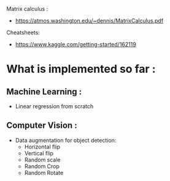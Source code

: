 Matrix calculus : 
  - https://atmos.washington.edu/~dennis/MatrixCalculus.pdf
  
Cheatsheets:
  - https://www.kaggle.com/getting-started/162119

# What is implemented so far :
  ## Machine Learning :
  - Linear regression from scratch
  ## Computer Vision :
  - Data augmentation for object detection:
    - Horizontal flip
    - Vertical flip
    - Random scale
    - Random Crop
    - Random Rotate
  
